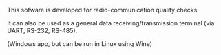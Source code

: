 This sofware is developed for radio-communication quality checks. 

It can also be used as a general data receiving/transmission terminal (via UART, RS-232, RS-485).

(Windows app, but can be run in Linux using Wine)
